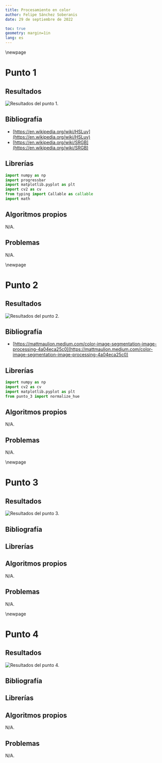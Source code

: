 ```yaml
---
title: Procesamiento en color
author: Felipe Sánchez Soberanis
date: 29 de septiembre de 2022

toc: true
geometry: margin=1in
lang: es
---
```


\newpage
# Punto 1

## Resultados

![Resultados del punto 1.](reporte/punto_1_resultados_1.png)

## Bibliografía

- [https://en.wikipedia.org/wiki/HSLuv](https://en.wikipedia.org/wiki/HSLuv)
- [https://en.wikipedia.org/wiki/SRGB](https://en.wikipedia.org/wiki/SRGB)

## Librerías

```python
import numpy as np
import progressbar
import matplotlib.pyplot as plt
import cv2 as cv
from typing import Callable as callable
import math
```

## Algoritmos propios

N/A.

## Problemas

N/A.

\newpage
# Punto 2

## Resultados

![Resultados del punto 2.](reporte/punto_2_resultados_1.png)

## Bibliografía

- [https://mattmaulion.medium.com/color-image-segmentation-image-processing-4a04eca25c0](https://mattmaulion.medium.com/color-image-segmentation-image-processing-4a04eca25c0)

## Librerías

```python
import numpy as np
import cv2 as cv
import matplotlib.pyplot as plt
from punto_3 import normalize_hue
```

## Algoritmos propios

N/A.

## Problemas

N/A.

\newpage
# Punto 3

## Resultados

![Resultados del punto 3.](reporte/punto_3_resultados_1.png)

## Bibliografía
## Librerías
## Algoritmos propios

N/A.

## Problemas

N/A.

\newpage
# Punto 4

## Resultados

![Resultados del punto 4.](reporte/punto_4_resultados_1.png)

## Bibliografía
## Librerías
## Algoritmos propios

N/A.

## Problemas

N/A.

